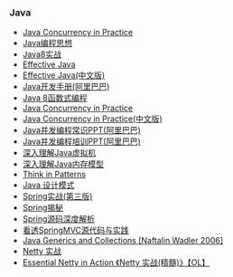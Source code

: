 ### Java

+ [Java Concurrency in Practice](Java_Concurrency_in_Practice.md)
+ [Java编程思想](Java编程思想.md)
+ [Java8实战](Java%208实战.md)
+ [Effective Java](Effective_Java_2nd_Edition.md)
+ [Effective Java(中文版)](《Effective%20Java中文版%20第2版》.(Joshua%20Bloch).%5Bmd%5D%26ckook.md)
+ [Java开发手册(阿里巴巴)](阿里巴巴+Java+开发手册.md)
+ [Java 8函数式编程](Java%208函数式编程.md)
+ [Java Concurrency in Practice](Java%20Concurrency%20in%20Practice.md)
+ [Java Concurrency in Practice(中文版)](Java%20并发编程实战.md)
+ [Java并发编程常识PPT(阿里巴巴)]((alibaba)%20_java_并发编程常识-梁飞.pptx)
+ [Java并发编程培训PPT(阿里巴巴)]((alibaba)_Java_并发编程培训.ppt)
+ [深入理解Java虚拟机](深入理解Java虚拟机：JVM高级特性与最佳实践.md)
+ [深入理解Java内存模型](think_deep_in_java_mem_model.md)
+ [Think in Patterns](TIPatterns.md)
+ [Java 设计模式](设计模式(中文版).md)
+ [Spring实战(第三版)](Spring实战%20第3版.md)
+ [Spring揭秘](spring揭秘.md)
+ [Spring源码深度解析](Spring源码深度解析.md)
+ [看透SpringMVC源代码与实践](看透springMvc源代码分析与实践.md)
+ [Java Generics and Collections [Naftalin Wadler 2006]]([Naftalin_Wadler_2006]_Java_Generics_and_Collections.md)
+ [Netty 实战](Netty_In_Action中文版/)
+ [Essential Netty in Action 《Netty 实战(精髓)》【OL】](https://waylau.com/essential-netty-in-action/)

